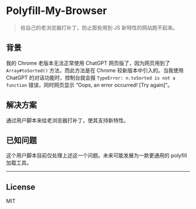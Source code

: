 # Polyfill-My-Browser

> 给自己的老浏览器打补丁，防止那些用到 JS 新特性的网站跑不起来。

## 背景

我的 Chrome 老版本无法正常使用 ChatGPT 网页版了，因为网页用到了 `Array#toSorted()` 方法，而此方法是在 Chrome 较新版本中引入的。当我使用 ChatGPT 的对话功能时，控制台就会报 `TypeError: n.toSorted is not a function` 错误，同时网页显示 “Oops, an error occurred! [Try again]”。

## 解决方案

通过用户脚本来给老浏览器打补丁，使其支持新特性。

## 已知问题

这个用户脚本目前仅处理上述这一个问题。未来可能发展为一款更通用的 polyfill 加载工具。

***

## License

MIT
